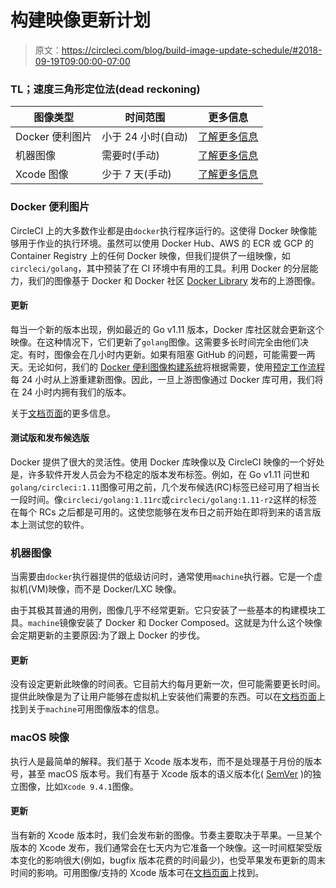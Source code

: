 # 构建映像更新计划

> 原文：<https://circleci.com/blog/build-image-update-schedule/#2018-09-19T09:00:00-07:00>

### TL；速度三角形定位法(dead reckoning)

| 图像类型 | 时间范围 | 更多信息 |
| --- | --- | --- |
| Docker 便利图片 | 小于 24 小时(自动) | [了解更多信息](#docker-convenience-images) |
| 机器图像 | 需要时(手动) | [了解更多信息](#machine-image) |
| Xcode 图像 | 少于 7 天(手动) | [了解更多信息](#macos-image) |

### Docker 便利图片

CircleCI 上的大多数作业都是由`docker`执行程序运行的。这使得 Docker 映像能够用于作业的执行环境。虽然可以使用 Docker Hub、AWS 的 ECR 或 GCP 的 Container Registry 上的任何 Docker 映像，但我们提供了一组映像，如`circleci/golang`，其中预装了在 CI 环境中有用的工具。利用 Docker 的分层能力，我们的图像基于 Docker 和 Docker 社区 [Docker Library](https://hub.docker.com/u/library/) 发布的上游图像。

#### 更新

每当一个新的版本出现，例如最近的 Go v1.11 版本，Docker 库社区就会更新这个映像。在这种情况下，它们更新了`golang`图像。这需要多长时间完全由他们决定。有时，图像会在几小时内更新。如果有阻塞 GitHub 的问题，可能需要一两天。无论如何，我们的 [Docker 便利图像构建系统](https://circleci.com/blog/wide-world-of-workflows-how-we-build-our-docker-convenience-images/)将根据需要，使用[预定工作流程](https://circleci.com/docs/workflows/#scheduling-a-workflow)每 24 小时从上游重建新图像。因此，一旦上游图像通过 Docker 库可用，我们将在 24 小时内拥有我们的版本。

关于[文档页面](https://circleci.com/docs/circleci-images/)的更多信息。

#### 测试版和发布候选版

Docker 提供了很大的灵活性。使用 Docker 库映像以及 CircleCI 映像的一个好处是，许多软件开发人员会为不稳定的版本发布标签。例如，在 Go v1.11 问世和`golang/circleci:1.11`图像可用之前，几个发布候选(RC)标签已经可用了相当长一段时间。像`circleci/golang:1.11rc`或`circleci/golang:1.11-r2`这样的标签在每个 RCs 之后都是可用的。这使您能够在发布日之前开始在即将到来的语言版本上测试您的软件。

### 机器图像

当需要由`docker`执行器提供的低级访问时，通常使用`machine`执行器。它是一个虚拟机(VM)映像，而不是 Docker/LXC 映像。

由于其极其普通的用例，图像几乎不经常更新。它只安装了一些基本的构建模块工具。`machine`镜像安装了 Docker 和 Docker Composed。这就是为什么这个映像会定期更新的主要原因:为了跟上 Docker 的步伐。

#### 更新

没有设定更新此映像的时间表。它目前大约每月更新一次，但可能需要更长时间。提供此映像是为了让用户能够在虚拟机上安装他们需要的东西。可以在[文档页面](https://circleci.com/docs/configuration-reference/#machine)上找到关于`machine`可用图像版本的信息。

### macOS 映像

执行人是最简单的解释。我们基于 Xcode 版本发布，而不是处理基于月份的版本号，甚至 macOS 版本号。我们有基于 Xcode 版本的语义版本化( [SemVer](https://semver.org/) )的独立图像，比如`Xcode 9.4.1`图像。

#### 更新

当有新的 Xcode 版本时，我们会发布新的图像。节奏主要取决于苹果。一旦某个版本的 Xcode 发布，我们通常会在七天内为它准备一个映像。这一时间框架受版本变化的影响很大(例如，bugfix 版本花费的时间最少)，也受苹果发布更新的周末时间的影响。可用图像/支持的 Xcode 版本可在[文档页面](https://circleci.com/docs/testing-ios/#supported-xcode-versions)上找到。